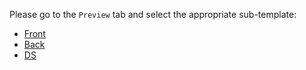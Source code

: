 Please go to the `Preview` tab and select the appropriate sub-template:

- [Front](?expand=1&template=template_front.md)
- [Back](?expand=1&template=template_back.md)
- [DS](?expand=1&template=template_DS.md)
